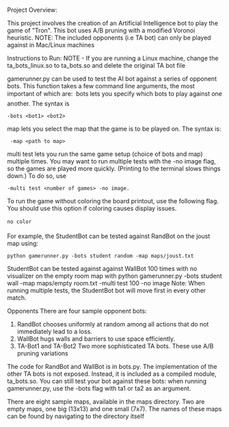 Project Overview:

This project involves the creation of an Artificial Intelligence bot to play the game of "Tron". This bot uses A/B pruning with a modified Voronoi heuristic. NOTE: The included opponents (i.e TA bot) can only be played against in Mac/Linux machines

Instructions to Run:
NOTE - If you are running a Linux machine, change the ta_bots_linux.so to ta_bots.so and delete the original TA bot file

gamerunner.py can be used to test the AI bot against a series of opponent bots. This function takes a few command line arguments, the most important of which are:
 
bots lets you specify which bots to play against one another. The syntax is 

```
-bots <bot1> <bot2>
```

map lets you select the map that the game is to be played on. The syntax is:

```
 -map <path to map>
```

multi test lets you run the same game setup (choice of bots and map) multiple times. You may want to run multiple tests with the -no image flag, so the games are played more quickly. (Printing to the terminal slows things down.) To do so, use 

```
-multi test <number of games> -no image.
```

To run the game without coloring the board printout, use the following flag. You should use this option if coloring causes display issues.

```
no color 
```


For example, the StudentBot can be tested against RandBot on the joust map using:

```
python gamerunner.py -bots student random -map maps/joust.txt
```

StudentBot can be tested against against WallBot 100 times with no visualizer on the empty room map with
python gamerunner.py -bots student wall -map maps/empty room.txt -multi test 100 -no image
Note: When running multiple tests, the StudentBot bot will move first in every other match.

Opponents There are four sample opponent bots:
1. RandBot chooses uniformly at random among all actions that do not immediately lead to a loss.
2. WallBot hugs walls and barriers to use space efficiently.
3. TA-Bot1 and TA-Bot2 Two more sophisticated TA bots. These use A/B pruning variations

The code for RandBot and WallBot is in bots.py. The implementation of the other TA bots is not exposed. Instead, it is included as a compiled module, ta_bots.so. You can
still test your bot against these bots: when running gamerunner.py, use the -bots flag with ta1 or ta2 as an argument.

There are eight sample maps, available in the maps directory. Two are empty maps, one big (13x13) and one small (7x7). The names of these maps can be found by navigating to the directory itself